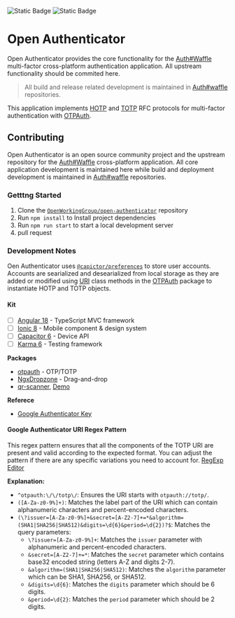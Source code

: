 ![Static Badge](https://img.shields.io/badge/version-alpha-blue) ![Static Badge](https://img.shields.io/badge/build-passing-green)

# Open Authenticator

Open Authenticator provides the core functionality for the [Auth#Waffle](https://authwaffle.app) multi-factor cross-platform authentication application. All upstream functionality should be commited here.

> All build and release related development is maintained in [Auth#waffle](https://github.com/AuthWaffle/authwaffle) repositories.

This application implements [HOTP](https://datatracker.ietf.org/doc/html/rfc4226) and [TOTP](https://datatracker.ietf.org/doc/html/rfc6238) RFC protocols for multi-factor authentication with [OTPAuth](https://github.com/hectorm/otpauth).

## Contributing

Open Authenticator is an open source community project and the upstream repository for the [Auth#Waffle](https://authwaffle.app) cross-platform application. All core application development is maintained here while build and deployment development is maintained in [Auth#waffle](https://github.com/AuthWaffle/authwaffle) repositories.

### Getttng Started

1. Clone the [`OpenWorkingGroup/open-authenticator`](https://github.com/OpenWorkingGroup/open-authenticator.git) repository
2. Run `npm install` to Install project dependencies
3. Run `npm run start` to start a local development server
4. pull request

### Development Notes

Oen Authenticator uses [`@capictor/preferences`](https://capacitorjs.com/docs/apis/preferences?_gl=1*fqyk7c*_gcl_au*MTMzMTQ4NDQwMC4xNzI1NjgwMzAx*_ga*NTMxMTcxMDk3LjE3MjU2ODAzMDE.*_ga_REH9TJF6KF*MTcyODg0NzMxNy4yMi4xLjE3Mjg4NDc5NDEuMC4wLjA.) to store user accounts. Accounts are searialized and desearialized from local storage as they are added or modified using [URI](https://hectorm.github.io/otpauth/classes/URI.html) class methods in the [OTPAuth](https://github.com/hectorm/otpauth) package to instantiate HOTP and TOTP objects.

#### Kit

- [ ] [Angular 18](https://angular.dev) - TypeScript MVC framework
- [ ] [Ionic 8](https://github.com/ionic-team/ionic-framework/releases/v8.0.0) - Mobile component & design system
- [ ] [Capacitor 6](https://capacitorjs.com/docs) - Device API
- [ ] [Karma 6](https://angular.dev/guide/testing) - Testing framework

**Packages**

- [otpauth](https://github.com/hectorm/otpauth) - OTP/TOTP
- [NgxDropzone](https://www.npmjs.com/package/ngx-dropzone) - Drag-and-drop
- [qr-scanner](https://github.com/nimiq/qr-scanner), [Demo](https://nimiq.github.io/qr-scanner/demo/)

**Referece**

- [Google Authenticator Key](https://github.com/google/google-authenticator/wiki/Key-Uri-Format)

#### Google Authenticator URI Regex Pattern

This regex pattern ensures that all the components of the TOTP URI are present and valid according to the expected format. You can adjust the pattern if there are any specific variations you need to account for. [RegExp Editor](https://regex101.com/r/2lViJA/1)

**Explanation:**

- `^otpauth:\/\/totp\/`: Ensures the URI starts with `otpauth://totp/`.
- `([A-Za-z0-9%]+)`: Matches the label part of the URI which can contain alphanumeric characters and percent-encoded characters.
- `(\?issuer=[A-Za-z0-9%]+&secret=[A-Z2-7]+=*&algorithm=(SHA1|SHA256|SHA512)&digits=\d{6}&period=\d{2})?$`: Matches the query parameters:
  - `\?issuer=[A-Za-z0-9%]+`: Matches the `issuer` parameter with alphanumeric and percent-encoded characters.
  - `&secret=[A-Z2-7]+=*`: Matches the `secret` parameter which contains base32 encoded string (letters A-Z and digits 2-7).
  - `&algorithm=(SHA1|SHA256|SHA512)`: Matches the `algorithm` parameter which can be SHA1, SHA256, or SHA512.
  - `&digits=\d{6}`: Matches the `digits` parameter which should be 6 digits.
  - `&period=\d{2}`: Matches the `period` parameter which should be 2 digits.
